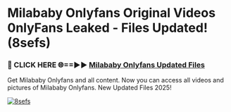 # Milababy Onlyfans Original Videos 0nlyFans Leaked - Files Updated! (8sefs)

<h3>🔴 CLICK HERE 🌐==►► <a href="https://tinyurl.com/ehrbuxhb" rel="nofollow">Milababy Onlyfans Updated Files</a></h3>

Get Milababy Onlyfans and all content. Now you can access all videos and pictures of Milababy Onlyfans. New Updated Files 2025!

[![8sefs](https://i.imgur.com/lVYEuWS.gif)](https://tinyurl.com/ehrbuxhb)
